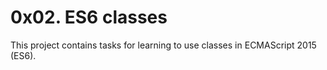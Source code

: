 # 0x02. ES6 classes

This project contains tasks for learning to use classes in ECMAScript 2015 (ES6).
